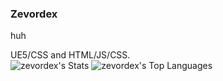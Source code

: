 ### Zevordex
huh

UE5/CSS and HTML/JS/CSS.  
![zevordex's Stats](https://github-readme-stats.vercel.app/api?username=zevordex&theme=dracula&show_icons=true&hide_border=false&count_private=true)
![zevordex's Top Languages](https://github-readme-stats.vercel.app/api/top-langs/?username=zevordex&theme=dracula&show_icons=true&hide_border=false&layout=compact)
